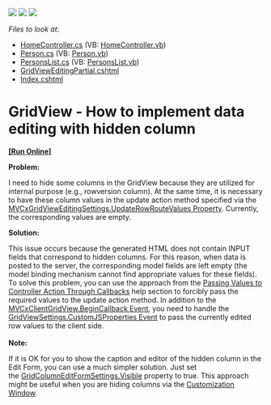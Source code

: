 <!-- default badges list -->
![](https://img.shields.io/endpoint?url=https://codecentral.devexpress.com/api/v1/VersionRange/128550278/14.1.3%2B)
[![](https://img.shields.io/badge/Open_in_DevExpress_Support_Center-FF7200?style=flat-square&logo=DevExpress&logoColor=white)](https://supportcenter.devexpress.com/ticket/details/E5121)
[![](https://img.shields.io/badge/📖_How_to_use_DevExpress_Examples-e9f6fc?style=flat-square)](https://docs.devexpress.com/GeneralInformation/403183)
<!-- default badges end -->
<!-- default file list -->
*Files to look at*:

* [HomeController.cs](./CS/Sample/Controllers/HomeController.cs) (VB: [HomeController.vb](./VB/Sample/Controllers/HomeController.vb))
* [Person.cs](./CS/Sample/Models/Person.cs) (VB: [Person.vb](./VB/Sample/Models/Person.vb))
* [PersonsList.cs](./CS/Sample/Models/PersonsList.cs) (VB: [PersonsList.vb](./VB/Sample/Models/PersonsList.vb))
* [GridViewEditingPartial.cshtml](./CS/Sample/Views/Home/GridViewEditingPartial.cshtml)
* [Index.cshtml](./CS/Sample/Views/Home/Index.cshtml)
<!-- default file list end -->
# GridView - How to implement data editing with hidden column
<!-- run online -->
**[[Run Online]](https://codecentral.devexpress.com/e5121/)**
<!-- run online end -->


<p><strong>Problem:</strong></p>
<p>I need to hide some columns in the GridView because they are utilized for internal purpose (e.g., rowversion column). At the same time, it is necessary to have these column values in the update action method specified via the <a href="https://docs.devexpress.com/AspNetMvc/DevExpress.Web.Mvc.MVCxGridViewEditingSettings.UpdateRowRouteValues"><u>MVCxGridViewEditingSettings.UpdateRowRouteValues Property</u></a>. Currently, the corresponding values are empty.</p>
<p><strong>Solution:</strong></p>
<p>This issue occurs because the generated HTML does not contain INPUT fields that correspond to hidden columns. For this reason, when data is posted to the server, the corresponding model fields are left empty (the model binding mechanism cannot find appropriate values for these fields). To solve this problem, you can use the approach from the <a href="http://documentation.devexpress.com/#AspNet/CustomDocument9941"><u>Passing Values to Controller Action Through Callbacks</u></a> help section to forcibly pass the required values to the update action method. In addition to the <a href="https://docs.devexpress.com/AspNetMvc/js-MVCxClientGridView.BeginCallback"><u>MVCxClientGridView.BeginCallback Event</u></a>, you need to handle the <a href="https://docs.devexpress.com/AspNetMvc/DevExpress.Web.Mvc.GridViewSettings.CustomJSProperties"><u>GridViewSettings.CustomJSProperties Event</u></a> to pass the currently edited row values to the client side.<br /><br /><strong>Note:</strong></p>
<p>If it is OK for you to show the caption and editor of the hidden column in the Edit Form, you can use a much simpler solution. Just set the <a href="https://documentation.devexpress.com/#AspNet/DevExpressWebASPxGridViewGridColumnEditFormSettings_Visibletopic">GridColumnEditFormSettings.Visible</a> property to true. This approach might be useful when you are hiding columns via the <a href="https://documentation.devexpress.com/#AspNet/CustomDocument16878">Customization Window</a>.</p>

<br/>



